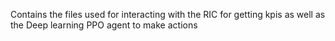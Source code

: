Contains the files used for interacting with the RIC for getting kpis as well as the Deep learning PPO agent to make actions
